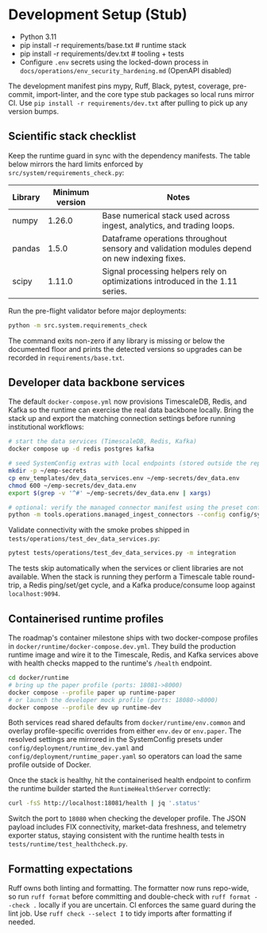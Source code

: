# Development Setup (Stub)

- Python 3.11
- pip install -r requirements/base.txt  # runtime stack
- pip install -r requirements/dev.txt   # tooling + tests
- Configure `.env` secrets using the locked-down process in
  `docs/operations/env_security_hardening.md` (OpenAPI disabled)

The development manifest pins mypy, Ruff, Black, pytest, coverage, pre-commit, import-linter, and the
core type stub packages so local runs mirror CI. Use `pip install -r requirements/dev.txt` after pulling
to pick up any version bumps.

## Scientific stack checklist

Keep the runtime guard in sync with the dependency manifests. The table below mirrors the
hard limits enforced by `src/system/requirements_check.py`:

| Library | Minimum version | Notes |
| --- | --- | --- |
| numpy | 1.26.0 | Base numerical stack used across ingest, analytics, and trading loops. |
| pandas | 1.5.0 | Dataframe operations throughout sensory and validation modules depend on new indexing fixes. |
| scipy | 1.11.0 | Signal processing helpers rely on optimizations introduced in the 1.11 series. |

Run the pre-flight validator before major deployments:

```bash
python -m src.system.requirements_check
```

The command exits non-zero if any library is missing or below the documented floor and prints the
detected versions so upgrades can be recorded in `requirements/base.txt`.

## Developer data backbone services

The default `docker-compose.yml` now provisions TimescaleDB, Redis, and Kafka so
the runtime can exercise the real data backbone locally. Bring the stack up and
export the matching connection settings before running institutional workflows:

```bash
# start the data services (TimescaleDB, Redis, Kafka)
docker compose up -d redis postgres kafka

# seed SystemConfig extras with local endpoints (stored outside the repo)
mkdir -p ~/emp-secrets
cp env_templates/dev_data_services.env ~/emp-secrets/dev_data.env
chmod 600 ~/emp-secrets/dev_data.env
export $(grep -v '^#' ~/emp-secrets/dev_data.env | xargs)

# optional: verify the managed connector manifest using the preset config
python -m tools.operations.managed_ingest_connectors --config config/system/dev_data_backbone.yaml --connectivity
```

Validate connectivity with the smoke probes shipped in
`tests/operations/test_dev_data_services.py`:

```bash
pytest tests/operations/test_dev_data_services.py -m integration
```

The tests skip automatically when the services or client libraries are not
available. When the stack is running they perform a Timescale table round-trip,
a Redis ping/set/get cycle, and a Kafka produce/consume loop against
`localhost:9094`.

## Containerised runtime profiles

The roadmap's container milestone ships with two docker-compose profiles in
`docker/runtime/docker-compose.dev.yml`. They build the production runtime image
and wire it to the Timescale, Redis, and Kafka services above with health
checks mapped to the runtime's `/health` endpoint.

```bash
cd docker/runtime
# bring up the paper profile (ports: 18081->8000)
docker compose --profile paper up runtime-paper
# or launch the developer mock profile (ports: 18080->8000)
docker compose --profile dev up runtime-dev
```

Both services read shared defaults from `docker/runtime/env.common` and overlay
profile-specific overrides from either `env.dev` or `env.paper`. The resolved
settings are mirrored in the SystemConfig presets under
`config/deployment/runtime_dev.yaml` and `config/deployment/runtime_paper.yaml`
so operators can load the same profile outside of Docker.

Once the stack is healthy, hit the containerised health endpoint to confirm the
runtime builder started the `RuntimeHealthServer` correctly:

```bash
curl -fsS http://localhost:18081/health | jq '.status'
```

Switch the port to `18080` when checking the developer profile. The JSON payload
includes FIX connectivity, market-data freshness, and telemetry exporter status,
staying consistent with the runtime health tests in
`tests/runtime/test_healthcheck.py`.

## Formatting expectations

Ruff owns both linting and formatting. The formatter now runs repo-wide, so run
`ruff format` before committing and double-check with `ruff format --check .`
locally if you are uncertain. CI enforces the same guard during the lint job.
Use `ruff check --select I` to tidy imports after formatting if needed.
